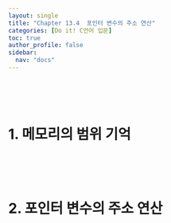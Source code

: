 ```yaml
---
layout: single
title: "Chapter 13.4  포인터 변수의 주소 연산"
categories: [Do it! C언어 입문]
toc: true
author_profile: false
sidebar:
  nav: "docs"
---
```

<br><br><br>

# 1. 메모리의 범위 기억


<br><br><br>

# 2. 포인터 변수의 주소 연산
